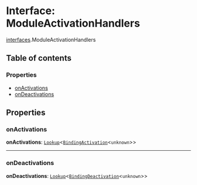 # Interface: ModuleActivationHandlers

[interfaces](/en/auto-docs/free-layout-editor/modules/interfaces.md).ModuleActivationHandlers

## Table of contents

### Properties

* [onActivations](/en/auto-docs/free-layout-editor/interfaces/interfaces.ModuleActivationHandlers.md#onactivations)
* [onDeactivations](/en/auto-docs/free-layout-editor/interfaces/interfaces.ModuleActivationHandlers.md#ondeactivations)

## Properties

### onActivations

**onActivations**: [`Lookup`](/en/auto-docs/free-layout-editor/interfaces/interfaces.Lookup.md)<[`BindingActivation`](/en/auto-docs/free-layout-editor/types/interfaces.BindingActivation.md)<`unknown`>>

***

### onDeactivations

**onDeactivations**: [`Lookup`](/en/auto-docs/free-layout-editor/interfaces/interfaces.Lookup.md)<[`BindingDeactivation`](/en/auto-docs/free-layout-editor/types/interfaces.BindingDeactivation.md)<`unknown`>>
